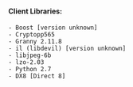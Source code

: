 #### Client Libraries:
```
- Boost [version unknown]
- Cryptopp565
- Granny 2.11.8
- il (libdevil) [version unknown]
- libjpeg-6b
- lzo-2.03
- Python 2.7
- DX8 [Direct 8]

